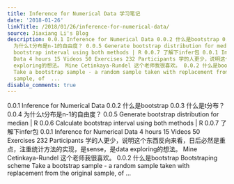 ```yaml
---
title: Inference for Numerical Data 学习笔记
date: '2018-01-26'
linkTitle: /2018/01/26/inference-for-numerical-data/
source: Jiaxiang Li's Blog
description: 0.0.1 Inference for Numerical Data 0.0.2 什么是bootstrap 0.0.3 什么是t分布？ 0.0.4
  为什么t分布是n-1的自由度？ 0.0.5 Generate bootstrap distribution for median | R 0.0.6 Calculate
  bootstrap interval using both methods | R 0.0.7 了解下infer包 0.0.1 Inference for Numerical
  Data 4 hours 15 Videos 50 Exercises 232 Participants 学的人更少，说明这个东西反向来看，日后必然是重点，注重统计方法的实现，是sense，是data
  exploring的想法。 Mine Cetinkaya-Rundel 这个老师我很喜欢。 0.0.2 什么是bootstrap Bootstraping scheme
  Take a bootstrap sample - a random sample taken with replacement from the original
  sample, of  ...
disable_comments: true
---
```

0.0.1 Inference for Numerical Data 0.0.2 什么是bootstrap 0.0.3 什么是t分布？ 0.0.4 为什么t分布是n-1的自由度？ 0.0.5 Generate bootstrap distribution for median | R 0.0.6 Calculate bootstrap interval using both methods | R 0.0.7 了解下infer包 0.0.1 Inference for Numerical Data 4 hours 15 Videos 50 Exercises 232 Participants 学的人更少，说明这个东西反向来看，日后必然是重点，注重统计方法的实现，是sense，是data exploring的想法。 Mine Cetinkaya-Rundel 这个老师我很喜欢。 0.0.2 什么是bootstrap Bootstraping scheme Take a bootstrap sample - a random sample taken with replacement from the original sample, of  ...